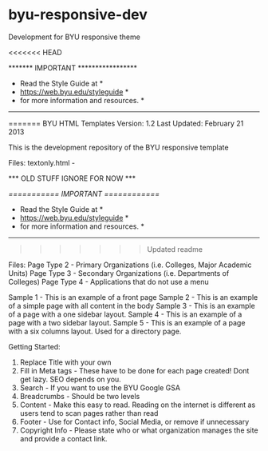 byu-responsive-dev
==================

Development for BYU responsive theme

<<<<<<< HEAD

*******		IMPORTANT	*****************
*	Read the Style Guide at 		*
*	https://web.byu.edu/styleguide 		*
*	for more information and resources.	*
*************************************************
=======
BYU HTML Templates
Version: 1.2
Last Updated: February 21 2013

This is the development repository of the BYU responsive template  

Files:
textonly.html - 


*** OLD STUFF IGNORE FOR NOW ***

*===========	IMPORTANT	============*
*	Read the Style Guide at 			*
*	https://web.byu.edu/styleguide 		*
*	for more information and resources.	*
*****************************************

>>>>>>> Updated readme

Files:
Page Type 2 - Primary Organizations (i.e. Colleges, Major Academic Units)
Page Type 3 - Secondary Organizations (i.e. Departments of Colleges)
Page Type 4 - Applications that do not use a menu

Sample 1 - This is an example of a front page
Sample 2 - This is an example of a simple page with all content in the body
Sample 3 - This is an example of a page with a one sidebar layout.
Sample 4 - This is an example of a page with a two sidebar layout. 
Sample 5 - This is an example of a page with a six columns layout. Used for a directory page.


Getting Started:
1) Replace Title with your own 
2) Fill in Meta tags - These have to be done for each page created! Dont get lazy. SEO depends on you.
3) Search - If you want to use the BYU Google GSA 
4) Breadcrumbs - Should be two levels
5) Content - Make this easy to read. Reading on the internet is different as users tend to scan pages rather than read
6) Footer - Use for Contact info, Social Media, or remove if unnecessary
7) Copyright Info - Please state who or what organization manages the site and provide a contact link.
